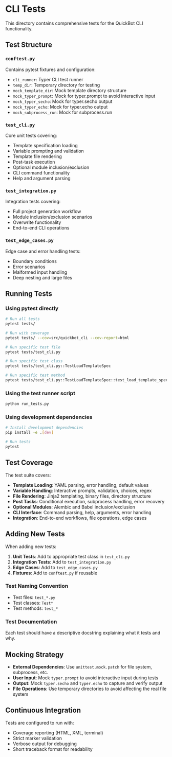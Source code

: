 <!--
SPDX-FileCopyrightText: 2025 Alexander Kalinovsky <a@k8y.ru>

SPDX-License-Identifier: Apache-2.0
-->

# CLI Tests

This directory contains comprehensive tests for the QuickBot CLI functionality.

## Test Structure

### `conftest.py`
Contains pytest fixtures and configuration:
- `cli_runner`: Typer CLI test runner
- `temp_dir`: Temporary directory for testing
- `mock_template_dir`: Mock template directory structure
- `mock_typer_prompt`: Mock for typer.prompt to avoid interactive input
- `mock_typer_secho`: Mock for typer.secho output
- `mock_typer_echo`: Mock for typer.echo output
- `mock_subprocess_run`: Mock for subprocess.run

### `test_cli.py`
Core unit tests covering:
- Template specification loading
- Variable prompting and validation
- Template file rendering
- Post-task execution
- Optional module inclusion/exclusion
- CLI command functionality
- Help and argument parsing

### `test_integration.py`
Integration tests covering:
- Full project generation workflow
- Module inclusion/exclusion scenarios
- Overwrite functionality
- End-to-end CLI operations

### `test_edge_cases.py`
Edge case and error handling tests:
- Boundary conditions
- Error scenarios
- Malformed input handling
- Deep nesting and large files

## Running Tests

### Using pytest directly
```bash
# Run all tests
pytest tests/

# Run with coverage
pytest tests/ --cov=src/quickbot_cli --cov-report=html

# Run specific test file
pytest tests/test_cli.py

# Run specific test class
pytest tests/test_cli.py::TestLoadTemplateSpec

# Run specific test method
pytest tests/test_cli.py::TestLoadTemplateSpec::test_load_template_spec_with_valid_file
```

### Using the test runner script
```bash
python run_tests.py
```

### Using development dependencies
```bash
# Install development dependencies
pip install -e .[dev]

# Run tests
pytest
```

## Test Coverage

The test suite covers:

- **Template Loading**: YAML parsing, error handling, default values
- **Variable Handling**: Interactive prompts, validation, choices, regex
- **File Rendering**: Jinja2 templating, binary files, directory structure
- **Post Tasks**: Conditional execution, subprocess handling, error recovery
- **Optional Modules**: Alembic and Babel inclusion/exclusion
- **CLI Interface**: Command parsing, help, arguments, error handling
- **Integration**: End-to-end workflows, file operations, edge cases

## Adding New Tests

When adding new tests:

1. **Unit Tests**: Add to appropriate test class in `test_cli.py`
2. **Integration Tests**: Add to `test_integration.py`
3. **Edge Cases**: Add to `test_edge_cases.py`
4. **Fixtures**: Add to `conftest.py` if reusable

### Test Naming Convention
- Test files: `test_*.py`
- Test classes: `Test*`
- Test methods: `test_*`

### Test Documentation
Each test should have a descriptive docstring explaining what it tests and why.

## Mocking Strategy

- **External Dependencies**: Use `unittest.mock.patch` for file system, subprocess, etc.
- **User Input**: Mock `typer.prompt` to avoid interactive input during tests
- **Output**: Mock `typer.secho` and `typer.echo` to capture and verify output
- **File Operations**: Use temporary directories to avoid affecting the real file system

## Continuous Integration

Tests are configured to run with:
- Coverage reporting (HTML, XML, terminal)
- Strict marker validation
- Verbose output for debugging
- Short traceback format for readability
